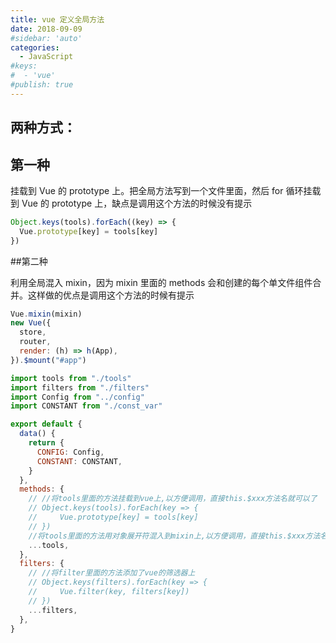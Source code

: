 ```yaml
---
title: vue 定义全局方法
date: 2018-09-09
#sidebar: 'auto'
categories:
  - JavaScript
#keys:
#  - 'vue'
#publish: true
---
```


## 两种方式：

## 第一种

挂载到 Vue 的 prototype 上。把全局方法写到一个文件里面，然后 for 循环挂载到 Vue 的 prototype 上，缺点是调用这个方法的时候没有提示

```javascript
Object.keys(tools).forEach((key) => {
  Vue.prototype[key] = tools[key]
})
```

##第二种

利用全局混入 mixin，因为 mixin 里面的 methods 会和创建的每个单文件组件合并。这样做的优点是调用这个方法的时候有提示

```javascript
Vue.mixin(mixin)
new Vue({
  store,
  router,
  render: (h) => h(App),
}).$mount("#app")

import tools from "./tools"
import filters from "./filters"
import Config from "../config"
import CONSTANT from "./const_var"

export default {
  data() {
    return {
      CONFIG: Config,
      CONSTANT: CONSTANT,
    }
  },
  methods: {
    // //将tools里面的方法挂载到vue上,以方便调用，直接this.$xxx方法名就可以了
    // Object.keys(tools).forEach(key => {
    //     Vue.prototype[key] = tools[key]
    // })
    //将tools里面的方法用对象展开符混入到mixin上,以方便调用，直接this.$xxx方法名就可以了
    ...tools,
  },
  filters: {
    // //将filter里面的方法添加了vue的筛选器上
    // Object.keys(filters).forEach(key => {
    //     Vue.filter(key, filters[key])
    // })
    ...filters,
  },
}
```
